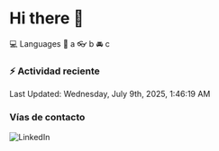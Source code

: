 # Hi there 👋

:computer: Languages
:pencil: a
:eyeglasses: b
:oncoming_automobile: c

### :zap: Actividad reciente
<!--RECENT_ACTIVITY:start-->
<!--RECENT_ACTIVITY:end-->
<!--RECENT_ACTIVITY:last_update-->
Last Updated: Wednesday, July 9th, 2025, 1:46:19 AM
<!--RECENT_ACTIVITY:last_update_end-->

### Vías de contacto

![LinkedIn](https://www.linkedin.com/in/irving-hernández-226846205/)

